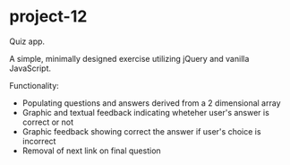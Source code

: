 # project-12
Quiz app.

A simple, minimally designed exercise utilizing jQuery and vanilla JavaScript.

Functionality:<br>
<ul>
<li>Populating questions and answers derived from a 2 dimensional array</li>
<li>Graphic and textual feedback indicating wheteher user's answer is correct or not</li>
<li>Graphic feedback showing correct the answer if user's choice is incorrect</li>
<li>Removal of next link on final question</li>
</ul>
